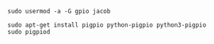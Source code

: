 
```
sudo usermod -a -G gpio jacob
```

```
sudo apt-get install pigpio python-pigpio python3-pigpio
sudo pigpiod
```
